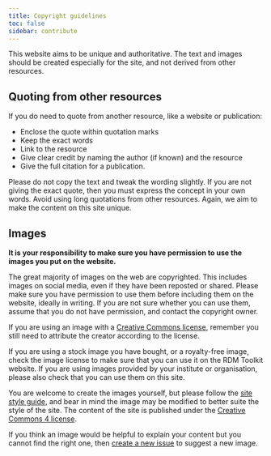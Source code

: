 ```yaml
---
title: Copyright guidelines
toc: false
sidebar: contribute
---
```

This website aims to be unique and authoritative. The text and images should be created especially for the site, and not derived from other resources.

## Quoting from other resources

If you do need to quote from another resource, like a website or publication:

 - Enclose the quote within quotation marks
 - Keep the exact words
 - Link to the resource 
 - Give clear credit by naming the author (if known) and the resource
 - Give the full citation for a publication. 
 
Please do not copy the text and tweak the wording slightly. If you are not giving the exact quote, then you must express the concept in your own words. Avoid using long quotations from other resources. Again, we aim to make the content on this site unique.

## Images

**It is your responsibility to make sure you have permission to use the images you put on the website.**

The great majority of images on the web are copyrighted. This includes images on social media, even if they have been reposted or shared. Please make sure you have permission to use them before including them on the website, ideally in writing. If you are not sure whether you can use them, assume that you do not have permission, and contact the copyright owner. 

If you are using an image with a [Creative Commons license](https://creativecommons.org/licenses/), remember you still need to attribute the creator according to the license.

If you are using a stock image you have bought, or a royalty-free image, check the image license to make sure that you can use it on the RDM Toolkit website. If you are using images provided by your institute or organisation, please also check that you can use them on this site.

You are welcome to create the images yourself, but please follow the [site style guide](https://rdm.elixir-europe.org/style_guide.html), and bear in mind the image may be modified to better suite the style of the site. The content of the site is published under the [Creative Commons 4 license](https://creativecommons.org/licenses/by/4.0/).

If you think an image would be helpful to explain your content but you cannot find the right one, then [create a new issue](https://github.com/elixir-europe/rdm-toolkit/issues) to suggest a new image.


